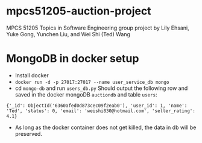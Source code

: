 # mpcs51205-auction-project
MPCS 51205 Topics in Software Engineering group project by Lily Ehsani, Yuke Gong, Yunchen Liu, and Wei Shi (Ted) Wang

# MongoDB in docker setup
* Install docker
* `docker run -d -p 27017:27017 --name user_service_db mongo`
* cd `mongo-db` and run `users_db.py`
Should output the following row and saved in the docker mongoDB `auctiondb` and table `users`:

```
{'_id': ObjectId('6360afed0d873cec09f2eab0'), 'user_id': 1, 'name': 'Ted', 'status': 0, 'email': 'weishi830@hotmail.com', 'seller_rating': 4.1}
```
* As long as the docker container does not get killed, the data in db will be preserved.